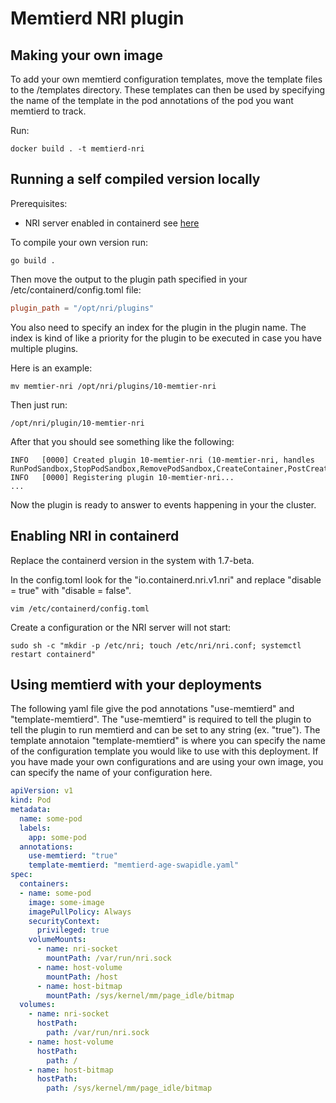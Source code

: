 # Memtierd NRI plugin

## Making your own image

To add your own memtierd configuration templates, move the template files to the /templates directory. These templates can then be used by specifying the name of the template in the pod annotations of the pod you want memtierd to track.

Run:
```console
docker build . -t memtierd-nri
```

## Running a self compiled version locally

Prerequisites:
- NRI server enabled in containerd see [here](#enabling-nri-in-containerd)

To compile your own version run:
```console
go build .
```

Then move the output to the plugin path specified in your /etc/containerd/config.toml file:
```toml
plugin_path = "/opt/nri/plugins"
````

You also need to specify an index for the plugin in the plugin name. The index is kind of like a priority for the plugin to be executed in case you have multiple plugins.

Here is an example:
```console
mv memtier-nri /opt/nri/plugins/10-memtier-nri
```

Then just run:
```console
/opt/nri/plugin/10-memtier-nri
```

After that you should see something like the following:
```console
INFO   [0000] Created plugin 10-memtier-nri (10-memtier-nri, handles RunPodSandbox,StopPodSandbox,RemovePodSandbox,CreateContainer,PostCreateContainer,StartContainer,PostStartContainer,UpdateContainer,PostUpdateContainer,StopContainer,RemoveContainer)
INFO   [0000] Registering plugin 10-memtier-nri...
...
```

Now the plugin is ready to answer to events happening in your the cluster.

## <a name="enabling-nri-in-containerd"></a> Enabling NRI in containerd

Replace the containerd version in the system with 1.7-beta.

In the config.toml look for the "io.containerd.nri.v1.nri" and replace "disable = true" with "disable = false".

```console
vim /etc/containerd/config.toml
```

Create a configuration or the NRI server will not start:
```console
sudo sh -c "mkdir -p /etc/nri; touch /etc/nri/nri.conf; systemctl restart containerd"
```

## Using memtierd with your deployments

The following yaml file give the pod annotations "use-memtierd" and "template-memtierd". The "use-memtierd" is required to tell the plugin to tell the plugin to run memtierd and can be set to any string (ex. "true"). The template annotaion "template-memtierd" is where you can specify the name of the configuration template you would like to use with this deployment. If you have made your own configurations and are using your own image, you can specify the name of your configuration here.

```yaml
apiVersion: v1
kind: Pod
metadata:
  name: some-pod
  labels:
    app: some-pod
  annotations:
    use-memtierd: "true"
    template-memtierd: "memtierd-age-swapidle.yaml"
spec:
  containers:
  - name: some-pod
    image: some-image
    imagePullPolicy: Always
    securityContext:
      privileged: true
    volumeMounts:
      - name: nri-socket
        mountPath: /var/run/nri.sock
      - name: host-volume
        mountPath: /host
      - name: host-bitmap
        mountPath: /sys/kernel/mm/page_idle/bitmap
  volumes:
    - name: nri-socket
      hostPath:
        path: /var/run/nri.sock
    - name: host-volume
      hostPath:
        path: /
    - name: host-bitmap
      hostPath:
        path: /sys/kernel/mm/page_idle/bitmap
```
